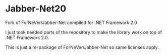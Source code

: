 # Jabber-Net20
Fork of ForNeVer/Jabber-Net compiled for .NET Framework 2.0

I just took needed parts of the repository to make the library work on top of .NET Framework 2.0.

This is just a re-package of ForNeVer/Jabber-Net so same licenses apply.

